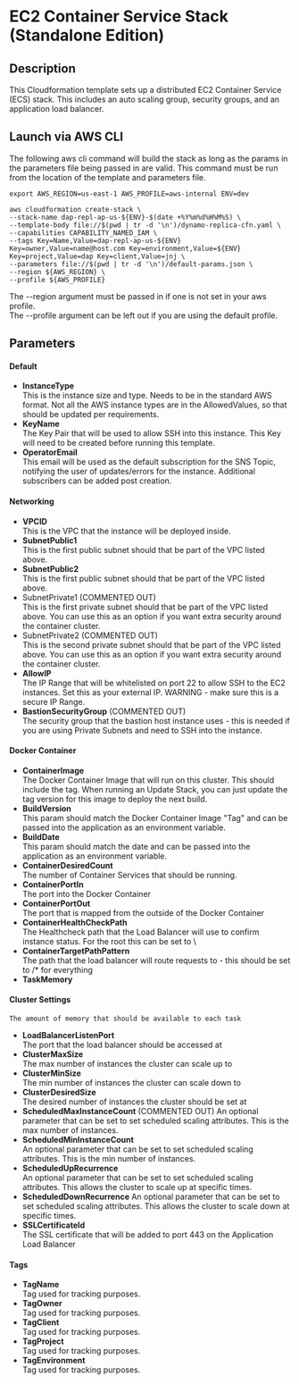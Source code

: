 # EC2 Container Service Stack (Standalone Edition)  
  
## Description  
This Cloudformation template sets up a distributed EC2 Container Service (ECS) stack. This includes an auto scaling group, security groups, and an application load balancer.  

## Launch via AWS CLI  
The following aws cli command will build the stack as long as the params in the parameters file being passed in are valid. This command must be run from the location of the template and parameters file.  

```
export AWS_REGION=us-east-1 AWS_PROFILE=aws-internal ENV=dev
```

```
aws cloudformation create-stack \
--stack-name dap-repl-ap-us-${ENV}-$(date +%Y%m%d%H%M%S) \
--template-body file://$(pwd | tr -d '\n')/dynamo-replica-cfn.yaml \
--capabilities CAPABILITY_NAMED_IAM \
--tags Key=Name,Value=dap-repl-ap-us-${ENV} Key=owner,Value=name@host.com Key=environment,Value=${ENV} Key=project,Value=dap Key=client,Value=jnj \
--parameters file://$(pwd | tr -d '\n')/default-params.json \
--region ${AWS_REGION} \
--profile ${AWS_PROFILE}
```    

The --region argument must be passed in if one is not set in your aws profile.  
The --profile argument can be left out if you are using the default profile.  

## Parameters
#### Default  
- **InstanceType**  
     This is the instance size and type. Needs to be in the standard AWS format. Not all the AWS instance types are in the AllowedValues, so that should be updated per requirements.  
- **KeyName**  
    The Key Pair that will be used to allow SSH into this instance. This Key will need to be created before running this template.
- **OperatorEmail**  
    This email will be used as the default subscription for the SNS Topic, notifying the user of updates/errors for the instance. Additional subscribers can be added post creation.  
#### Networking  
- **VPCID**  
    This is the VPC that the instance will be deployed inside.
- **SubnetPublic1**  
    This is the first public subnet should that be part of the VPC listed above.
- **SubnetPublic2**  
    This is the first public subnet should that be part of the VPC listed above.
- SubnetPrivate1 (COMMENTED OUT)  
    This is the first private subnet should that be part of the VPC listed above. You can use this as an option if you want extra security around the container cluster.
- SubnetPrivate2 (COMMENTED OUT)  
    This is the second private subnet should that be part of the VPC listed above. You can use this as an option if you want extra security around the container cluster.
- **AllowIP**  
    The IP Range that will be whitelisted on port 22 to allow SSH to the EC2 instances. Set this as your external IP. WARNING - make sure this is a secure IP Range.  
- **BastionSecurityGroup** (COMMENTED OUT)  
    The security group that the bastion host instance uses - this is needed if you are using Private Subnets and need to SSH into the instance.  
#### Docker Container  
- **ContainerImage**  
    The Docker Container Image that will run on this cluster. This should include the tag. When running an Update Stack, you can just update the tag version for this image to deploy the next build.  
- **BuildVersion**  
    This param should match the Docker Container Image "Tag" and can be passed into the application as an environment variable.  
- **BuildDate**  
    This param should match the date and can be passed into the application as an environment variable.  
- **ContainerDesiredCount**  
    The number of Container Services that should be running.  
- **ContainerPortIn**  
    The port into the Docker Container  
- **ContainerPortOut**  
    The port that is mapped from the outside of the Docker Container  
- **ContainerHealthCheckPath**  
    The Healthcheck path that the Load Balancer will use to confirm instance status. For the root this can be set to \
- **ContainerTargetPathPattern**  
    The path that the load balancer will route requests to - this should be set to /* for everything
- **TaskMemory**  
#### Cluster Settings
    The amount of memory that should be available to each task
- **LoadBalancerListenPort**  
    The port that the load balancer should be accessed at
- **ClusterMaxSize**  
    The max number of instances the cluster can scale up to
- **ClusterMinSize**  
    The min number of instances the cluster can scale down to
- **ClusterDesiredSize**  
    The desired number of instances the cluster should be set at
- **ScheduledMaxInstanceCount**  (COMMENTED OUT)
    An optional parameter that can be set to set scheduled scaling attributes. This is the max number of instances.
- **ScheduledMinInstanceCount**  
    An optional parameter that can be set to set scheduled scaling attributes. This is the min number of instances.
- **ScheduledUpRecurrence**  
    An optional parameter that can be set to set scheduled scaling attributes. This allows the cluster to scale up at specific times.
- **ScheduledDownRecurrence**
    An optional parameter that can be set to set scheduled scaling attributes. This allows the cluster to scale down at specific times.  
- **SSLCertificateId**  
    The SSL certificate that will be added to port 443 on the Application Load Balancer
#### Tags  
- **TagName**  
    Tag used for tracking purposes.  
- **TagOwner**  
    Tag used for tracking purposes.  
- **TagClient**  
    Tag used for tracking purposes.  
- **TagProject**  
    Tag used for tracking purposes.  
- **TagEnvironment**  
    Tag used for tracking purposes.  
    
